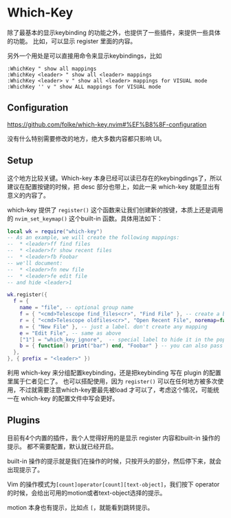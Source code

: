 # Which-Key

除了最基本的显示keybinding 的功能之外，也提供了一些插件，来提供一些具体的功能。
比如，可以显示 register 里面的内容。

另外一个用处是可以直接用命令来显示keybindings，比如

```
:WhichKey " show all mappings
:WhichKey <leader> " show all <leader> mappings
:WhichKey <leader> v " show all <leader> mappings for VISUAL mode
:WhichKey '' v " show ALL mappings for VISUAL mode
```

## Configuration

https://github.com/folke/which-key.nvim#%EF%B8%8F-configuration

没有什么特别需要修改的地方，绝大多数内容都只影响 UI。

## Setup

这个地方比较关键。Which-key 本身已经可以读已存在的keybingdings了，所以建议在配置按键的时候，把 desc 部分也带上，如此一来 which-key 就能显出有意义的内容了。

which-key 提供了 `register()` 这个函数来让我们创建新的按键，本质上还是调用的 `nvim_set_keymap()` 这个built-in 函数。具体用法如下：

```lua
local wk = require("which-key")
-- As an example, we will create the following mappings:
--  * <leader>ff find files
--  * <leader>fr show recent files
--  * <leader>fb Foobar
-- we'll document:
--  * <leader>fn new file
--  * <leader>fe edit file
-- and hide <leader>1

wk.register({
  f = {
    name = "file", -- optional group name
    f = { "<cmd>Telescope find_files<cr>", "Find File" }, -- create a binding with label
    r = { "<cmd>Telescope oldfiles<cr>", "Open Recent File", noremap=false, buffer = 123 }, -- additional options for creating the keymap
    n = { "New File" }, -- just a label. don't create any mapping
    e = "Edit File", -- same as above
    ["1"] = "which_key_ignore",  -- special label to hide it in the popup
    b = { function() print("bar") end, "Foobar" } -- you can also pass functions!
  },
}, { prefix = "<leader>" })
```

利用 which-key 来分组配置keybinding，还是把keybinding 写在 plugin 的配置里属于仁者见仁了。
也可以搭配使用，因为 `register()` 可以在任何地方被多次使用，不过就需要注意which-key要最先被load 才可以了，考虑这个情况，可能统一在 which-key 的配置文件中写会更好。

## Plugins

目前有4个内置的插件，我个人觉得好用的是显示 register 内容和built-in 操作的提示。
都不需要配置，默认就已经开启。

built-in 操作的提示就是我们在操作的时候，只按开头的部分，然后停下来，就会出现提示了。

Vim 的操作模式为`[count]operator[count][text-object]`，我们按下 operator 的时候，会给出可用的motion或者text-object选择的提示。

motion 本身也有提示，比如点 `[`，就能看到跳转提示。
